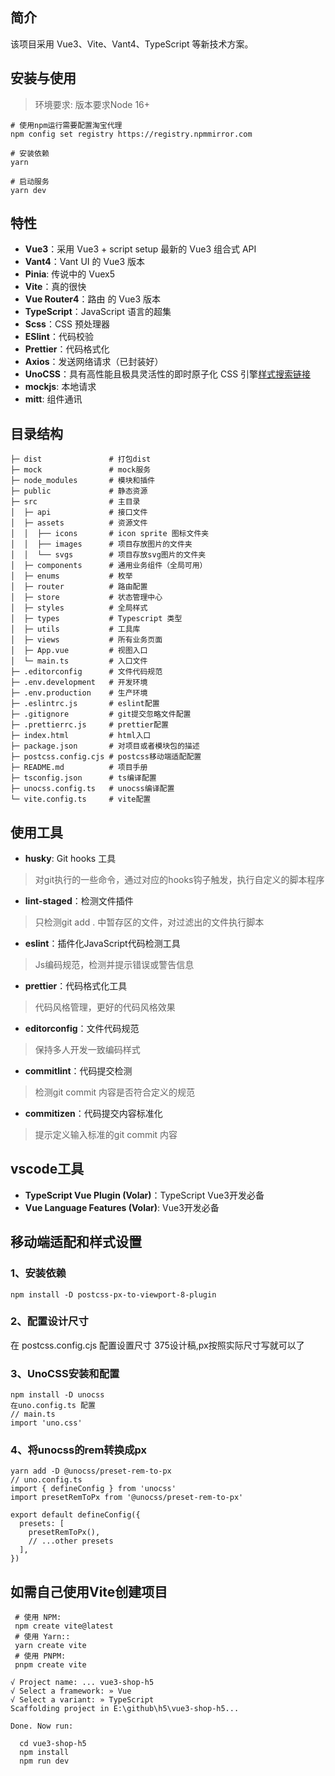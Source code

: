 ## 简介
该项目采用 Vue3、Vite、Vant4、TypeScript 等新技术方案。

## 安装与使用
> 环境要求: 版本要求Node 16+

```
# 使用npm运行需要配置淘宝代理
npm config set registry https://registry.npmmirror.com

# 安装依赖
yarn

# 启动服务
yarn dev
```

## 特性

- **Vue3**：采用 Vue3 + script setup 最新的 Vue3 组合式 API
- **Vant4**：Vant UI 的 Vue3 版本
- **Pinia**: 传说中的 Vuex5
- **Vite**：真的很快
- **Vue Router4**：路由 的 Vue3 版本
- **TypeScript**：JavaScript 语言的超集
- **Scss**：CSS 预处理器
- **ESlint**：代码校验
- **Prettier**：代码格式化
- **Axios**：发送网络请求（已封装好）
- **UnoCSS**：具有高性能且极具灵活性的即时原子化 CSS 引擎[样式搜索链接](https://unocss.dev/interactive/)
- **mockjs**: 本地请求
- **mitt**: 组件通讯

## 目录结构
```
├─ dist               # 打包dist
├─ mock               # mock服务
├─ node_modules       # 模块和插件
├─ public             # 静态资源
├─ src                # 主目录
│  ├─ api             # 接口文件
│  ├─ assets          # 资源文件
│  │  ├── icons       # icon sprite 图标文件夹
│  │  ├── images      # 项目存放图片的文件夹
│  │  └── svgs        # 项目存放svg图片的文件夹
│  ├─ components      # 通用业务组件（全局可用）
│  ├─ enums           # 枚举
│  ├─ router          # 路由配置
│  ├─ store           # 状态管理中心
│  ├─ styles          # 全局样式
│  ├─ types           # Typescript 类型
│  ├─ utils           # 工具库
│  ├─ views           # 所有业务页面
│  ├─ App.vue         # 视图入口
│  └─ main.ts         # 入口文件
├─ .editorconfig      # 文件代码规范
├─ .env.development   # 开发环境
├─ .env.production    # 生产环境
├─ .eslintrc.js       # eslint配置
├─ .gitignore         # git提交忽略文件配置
├─ .prettierrc.js     # prettier配置
├─ index.html         # html入口
├─ package.json       # 对项目或者模块包的描述
├─ postcss.config.cjs # postcss移动端适配配置       
├─ README.md          # 项目手册
├─ tsconfig.json      # ts编译配置
├─ unocss.config.ts   # unocss编译配置
└─ vite.config.ts     # vite配置
```

## 使用工具
- **husky**: Git hooks 工具
> 对git执行的一些命令，通过对应的hooks钩子触发，执行自定义的脚本程序

- **lint-staged**：检测文件插件
> 只检测git add . 中暂存区的文件，对过滤出的文件执行脚本

- **eslint**：插件化JavaScript代码检测工具
> Js编码规范，检测并提示错误或警告信息

- **prettier**：代码格式化工具
> 代码风格管理，更好的代码风格效果

- **editorconfig**：文件代码规范
> 保持多人开发一致编码样式

- **commitlint**：代码提交检测
> 检测git commit 内容是否符合定义的规范

- **commitizen**：代码提交内容标准化
> 提示定义输入标准的git commit 内容


## vscode工具
- **TypeScript Vue Plugin (Volar)**：TypeScript Vue3开发必备
- **Vue Language Features (Volar)**: Vue3开发必备

## 移动端适配和样式设置
### 1、安装依赖
```
npm install -D postcss-px-to-viewport-8-plugin
```

### 2、配置设计尺寸
在 postcss.config.cjs 配置设置尺寸 375设计稿,px按照实际尺寸写就可以了

### 3、UnoCSS安装和配置
```
npm install -D unocss
在uno.config.ts 配置
// main.ts
import 'uno.css'
```

### 4、将unocss的rem转换成px
```
yarn add -D @unocss/preset-rem-to-px
// uno.config.ts
import { defineConfig } from 'unocss'
import presetRemToPx from '@unocss/preset-rem-to-px'

export default defineConfig({
  presets: [
    presetRemToPx(),
    // ...other presets
  ],
})
```

## 如需自己使用Vite创建项目
```
 # 使用 NPM:
 npm create vite@latest
 # 使用 Yarn::
 yarn create vite
 # 使用 PNPM:
 pnpm create vite
```

```
√ Project name: ... vue3-shop-h5
√ Select a framework: » Vue
√ Select a variant: » TypeScript
Scaffolding project in E:\github\h5\vue3-shop-h5...

Done. Now run:

  cd vue3-shop-h5
  npm install
  npm run dev
```